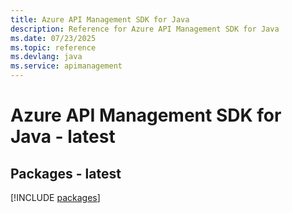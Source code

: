 ```yaml
---
title: Azure API Management SDK for Java
description: Reference for Azure API Management SDK for Java
ms.date: 07/23/2025
ms.topic: reference
ms.devlang: java
ms.service: apimanagement
---
```

# Azure API Management SDK for Java - latest
## Packages - latest
[!INCLUDE [packages](api-management-index.md)]